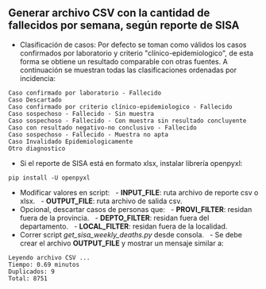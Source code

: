 ## Generar archivo CSV con la cantidad de fallecidos por semana, según reporte de SISA
- Clasificación de casos:
Por defecto se toman como válidos los casos confirmados por laboratorio y criterio "clínico-epidemiologico", de esta forma se obtiene un resultado comparable con otras fuentes.
A continuación se muestran todas las clasificaciones ordenadas por incidencia:
```
Caso confirmado por laboratorio - Fallecido
Caso Descartado
Caso confirmado por criterio clínico-epidemiologico - Fallecido
Caso sospechoso - Fallecido - Sin muestra
Caso sospechoso - Fallecido - Con muestra sin resultado concluyente
Caso con resultado negativo-no conclusivo - Fallecido
Caso sospechoso - Fallecido - Muestra no apta
Caso Invalidado Epidemiologicamente
Otro diagnostico
```
- Si el reporte de SISA está en formato xlsx, instalar librería openpyxl:
```
pip install -U openpyxl
```
- Modificar valores en script:
  - **INPUT_FILE**: ruta archivo de reporte csv o xlsx.
  - **OUTPUT_FILE**: ruta archivo de salida csv.
- Opcional, descartar casos de personas que:
  - **PROVI_FILTER**: residan fuera de la provincia.
  - **DEPTO_FILTER**: residan fuera del departamento.
  - **LOCAL_FILTER**: residan fuera de la localidad.
- Correr script *get_sisa_weekly_deaths.py* desde consola.
  - Se debe crear el archivo **OUTPUT_FILE** y mostrar un mensaje similar a:
```
Leyendo archivo CSV ...
Tiempo: 0.69 minutos
Duplicados: 9
Total: 8751
```